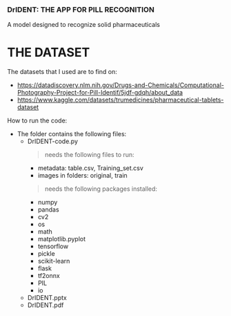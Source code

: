 ### DrIDENT: THE APP FOR PILL RECOGNITION
A model designed to recognize solid pharmaceuticals 

# THE DATASET

The datasets that I used are to find on:
- https://datadiscovery.nlm.nih.gov/Drugs-and-Chemicals/Computational-Photography-Project-for-Pill-Identif/5jdf-gdqh/about_data
- https://www.kaggle.com/datasets/trumedicines/pharmaceutical-tablets-dataset

How to run the code:
- The folder contains the following files:
  - DrIDENT-code.py
    > needs the following files to run:
      - metadata: table.csv, Training_set.csv
      - images in folders: original, train
    > needs the following packages installed:
      - numpy
      - pandas
      - cv2
      - os
      - math
      - matplotlib.pyplot
      - tensorflow
      - pickle
      - scikit-learn
      - flask
      - tf2onnx
      - PIL
      - io
  - DrIDENT.pptx
  - DrIDENT.pdf
